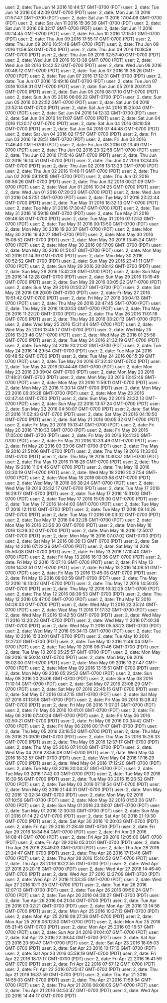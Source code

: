 user: 2, date: Tue Jun 14 2016 10:44:57 GMT-0700 (PDT)
user: 2, date: Tue Jun 14 2016 00:42:09 GMT-0700 (PDT)
user: 2, date: Mon Jun 13 2016 01:57:47 GMT-0700 (PDT)
user: 2, date: Sat Jun 11 2016 17:04:09 GMT-0700 (PDT)
user: 2, date: Sat Jun 11 2016 15:36:39 GMT-0700 (PDT)
user: 2, date: Sat Jun 11 2016 09:32:17 GMT-0700 (PDT)
user: 2, date: Sat Jun 11 2016 00:14:45 GMT-0700 (PDT)
user: 2, date: Fri Jun 10 2016 17:15:51 GMT-0700 (PDT)
user: 2, date: Thu Jun 09 2016 17:55:17 GMT-0700 (PDT)
user: 2, date: Thu Jun 09 2016 16:51:48 GMT-0700 (PDT)
user: 2, date: Thu Jun 09 2016 11:59:58 GMT-0700 (PDT)
user: 2, date: Thu Jun 09 2016 11:08:59 GMT-0700 (PDT)
user: 2, date: Thu Jun 09 2016 02:57:40 GMT-0700 (PDT)
user: 2, date: Wed Jun 08 2016 16:13:38 GMT-0700 (PDT)
user: 2, date: Wed Jun 08 2016 12:42:52 GMT-0700 (PDT)
user: 2, date: Wed Jun 08 2016 00:48:12 GMT-0700 (PDT)
user: 2, date: Tue Jun 07 2016 19:38:26 GMT-0700 (PDT)
user: 2, date: Tue Jun 07 2016 17:12:31 GMT-0700 (PDT)
user: 2, date: Tue Jun 07 2016 15:49:16 GMT-0700 (PDT)
user: 2, date: Tue Jun 07 2016 10:58:31 GMT-0700 (PDT)
user: 2, date: Sun Jun 05 2016 20:01:13 GMT-0700 (PDT)
user: 2, date: Sun Jun 05 2016 08:17:10 GMT-0700 (PDT)
user: 2, date: Sun Jun 05 2016 06:06:22 GMT-0700 (PDT)
user: 2, date: Sun Jun 05 2016 00:22:52 GMT-0700 (PDT)
user: 2, date: Sat Jun 04 2016 23:52:14 GMT-0700 (PDT)
user: 2, date: Sat Jun 04 2016 15:25:04 GMT-0700 (PDT)
user: 2, date: Sat Jun 04 2016 14:12:32 GMT-0700 (PDT)
user: 2, date: Sat Jun 04 2016 14:11:07 GMT-0700 (PDT)
user: 2, date: Sat Jun 04 2016 11:20:17 GMT-0700 (PDT)
user: 2, date: Sat Jun 04 2016 08:10:59 GMT-0700 (PDT)
user: 2, date: Sat Jun 04 2016 07:44:48 GMT-0700 (PDT)
user: 2, date: Sat Jun 04 2016 02:17:57 GMT-0700 (PDT)
user: 2, date: Fri Jun 03 2016 19:28:51 GMT-0700 (PDT)
user: 2, date: Fri Jun 03 2016 11:46:40 GMT-0700 (PDT)
user: 2, date: Fri Jun 03 2016 02:13:49 GMT-0700 (PDT)
user: 2, date: Thu Jun 02 2016 23:32:58 GMT-0700 (PDT)
user: 2, date: Thu Jun 02 2016 17:15:46 GMT-0700 (PDT)
user: 2, date: Thu Jun 02 2016 16:14:51 GMT-0700 (PDT)
user: 2, date: Thu Jun 02 2016 13:34:05 GMT-0700 (PDT)
user: 2, date: Thu Jun 02 2016 13:13:23 GMT-0700 (PDT)
user: 2, date: Thu Jun 02 2016 11:46:11 GMT-0700 (PDT)
user: 2, date: Thu Jun 02 2016 09:19:15 GMT-0700 (PDT)
user: 2, date: Thu Jun 02 2016 08:56:26 GMT-0700 (PDT)
user: 2, date: Thu Jun 02 2016 00:21:09 GMT-0700 (PDT)
user: 2, date: Wed Jun 01 2016 10:34:25 GMT-0700 (PDT)
user: 2, date: Wed Jun 01 2016 07:20:23 GMT-0700 (PDT)
user: 2, date: Wed Jun 01 2016 04:57:51 GMT-0700 (PDT)
user: 2, date: Tue May 31 2016 23:22:44 GMT-0700 (PDT)
user: 2, date: Tue May 31 2016 18:32:13 GMT-0700 (PDT)
user: 2, date: Tue May 31 2016 17:30:47 GMT-0700 (PDT)
user: 2, date: Tue May 31 2016 16:59:18 GMT-0700 (PDT)
user: 2, date: Tue May 31 2016 09:46:58 GMT-0700 (PDT)
user: 2, date: Tue May 31 2016 07:12:53 GMT-0700 (PDT)
user: 2, date: Tue May 31 2016 00:13:50 GMT-0700 (PDT)
user: 2, date: Mon May 30 2016 19:20:37 GMT-0700 (PDT)
user: 2, date: Mon May 30 2016 16:42:27 GMT-0700 (PDT)
user: 2, date: Mon May 30 2016 15:08:52 GMT-0700 (PDT)
user: 2, date: Mon May 30 2016 13:45:24 GMT-0700 (PDT)
user: 2, date: Mon May 30 2016 06:17:09 GMT-0700 (PDT)
user: 2, date: Mon May 30 2016 01:51:47 GMT-0700 (PDT)
user: 2, date: Mon May 30 2016 01:14:39 GMT-0700 (PDT)
user: 2, date: Mon May 30 2016 00:52:52 GMT-0700 (PDT)
user: 2, date: Sun May 29 2016 23:41:11 GMT-0700 (PDT)
user: 2, date: Sun May 29 2016 20:08:42 GMT-0700 (PDT)
user: 2, date: Sun May 29 2016 15:42:28 GMT-0700 (PDT)
user: 2, date: Sun May 29 2016 14:12:28 GMT-0700 (PDT)
user: 2, date: Sun May 29 2016 13:19:46 GMT-0700 (PDT)
user: 2, date: Sun May 29 2016 03:05:22 GMT-0700 (PDT)
user: 2, date: Sun May 29 2016 01:50:27 GMT-0700 (PDT)
user: 2, date: Sat May 28 2016 08:20:09 GMT-0700 (PDT)
user: 2, date: Fri May 27 2016 19:51:42 GMT-0700 (PDT)
user: 2, date: Fri May 27 2016 06:04:13 GMT-0700 (PDT)
user: 2, date: Thu May 26 2016 20:47:45 GMT-0700 (PDT)
user: 2, date: Thu May 26 2016 18:00:53 GMT-0700 (PDT)
user: 2, date: Thu May 26 2016 11:22:20 GMT-0700 (PDT)
user: 2, date: Thu May 26 2016 11:01:18 GMT-0700 (PDT)
user: 2, date: Thu May 26 2016 03:20:13 GMT-0700 (PDT)
user: 2, date: Wed May 25 2016 15:21:44 GMT-0700 (PDT)
user: 2, date: Wed May 25 2016 13:45:17 GMT-0700 (PDT)
user: 2, date: Wed May 25 2016 13:23:46 GMT-0700 (PDT)
user: 2, date: Wed May 25 2016 01:25:58 GMT-0700 (PDT)
user: 2, date: Tue May 24 2016 21:32:19 GMT-0700 (PDT)
user: 2, date: Tue May 24 2016 20:21:32 GMT-0700 (PDT)
user: 2, date: Tue May 24 2016 14:29:54 GMT-0700 (PDT)
user: 2, date: Tue May 24 2016 09:48:52 GMT-0700 (PDT)
user: 2, date: Tue May 24 2016 08:15:39 GMT-0700 (PDT)
user: 2, date: Tue May 24 2016 07:32:42 GMT-0700 (PDT)
user: 2, date: Tue May 24 2016 00:44:46 GMT-0700 (PDT)
user: 2, date: Mon May 23 2016 23:09:04 GMT-0700 (PDT)
user: 2, date: Mon May 23 2016 17:48:31 GMT-0700 (PDT)
user: 2, date: Mon May 23 2016 13:42:49 GMT-0700 (PDT)
user: 2, date: Mon May 23 2016 11:59:11 GMT-0700 (PDT)
user: 2, date: Mon May 23 2016 11:30:14 GMT-0700 (PDT)
user: 2, date: Mon May 23 2016 06:05:28 GMT-0700 (PDT)
user: 2, date: Mon May 23 2016 02:47:44 GMT-0700 (PDT)
user: 2, date: Sun May 22 2016 23:22:13 GMT-0700 (PDT)
user: 2, date: Sun May 22 2016 13:57:24 GMT-0700 (PDT)
user: 2, date: Sun May 22 2016 04:50:07 GMT-0700 (PDT)
user: 2, date: Sat May 21 2016 11:02:43 GMT-0700 (PDT)
user: 2, date: Sat May 21 2016 04:10:50 GMT-0700 (PDT)
user: 2, date: Sat May 21 2016 00:05:32 GMT-0700 (PDT)
user: 2, date: Fri May 20 2016 19:13:41 GMT-0700 (PDT)
user: 2, date: Fri May 20 2016 17:10:33 GMT-0700 (PDT)
user: 2, date: Fri May 20 2016 17:05:00 GMT-0700 (PDT)
user: 2, date: Fri May 20 2016 16:41:20 GMT-0700 (PDT)
user: 2, date: Fri May 20 2016 10:33:49 GMT-0700 (PDT)
user: 2, date: Fri May 20 2016 03:33:06 GMT-0700 (PDT)
user: 2, date: Thu May 19 2016 21:51:06 GMT-0700 (PDT)
user: 2, date: Thu May 19 2016 11:33:03 GMT-0700 (PDT)
user: 2, date: Thu May 19 2016 11:30:37 GMT-0700 (PDT)
user: 2, date: Thu May 19 2016 11:16:26 GMT-0700 (PDT)
user: 2, date: Thu May 19 2016 11:04:45 GMT-0700 (PDT)
user: 2, date: Thu May 19 2016 03:30:19 GMT-0700 (PDT)
user: 2, date: Wed May 18 2016 20:27:54 GMT-0700 (PDT)
user: 2, date: Wed May 18 2016 08:03:58 GMT-0700 (PDT)
user: 2, date: Wed May 18 2016 06:38:24 GMT-0700 (PDT)
user: 2, date: Wed May 18 2016 05:32:17 GMT-0700 (PDT)
user: 2, date: Tue May 17 2016 18:29:17 GMT-0700 (PDT)
user: 2, date: Tue May 17 2016 15:31:02 GMT-0700 (PDT)
user: 2, date: Tue May 17 2016 15:05:30 GMT-0700 (PDT)
user: 2, date: Tue May 17 2016 14:44:03 GMT-0700 (PDT)
user: 2, date: Tue May 17 2016 12:11:13 GMT-0700 (PDT)
user: 2, date: Tue May 17 2016 09:14:26 GMT-0700 (PDT)
user: 2, date: Tue May 17 2016 09:03:32 GMT-0700 (PDT)
user: 2, date: Tue May 17 2016 04:32:28 GMT-0700 (PDT)
user: 2, date: Mon May 16 2016 23:26:30 GMT-0700 (PDT)
user: 2, date: Mon May 16 2016 13:29:32 GMT-0700 (PDT)
user: 2, date: Mon May 16 2016 12:50:17 GMT-0700 (PDT)
user: 2, date: Mon May 16 2016 07:07:02 GMT-0700 (PDT)
user: 2, date: Sat May 14 2016 08:36:13 GMT-0700 (PDT)
user: 2, date: Sat May 14 2016 07:22:26 GMT-0700 (PDT)
user: 2, date: Sat May 14 2016 05:50:08 GMT-0700 (PDT)
user: 2, date: Fri May 13 2016 17:10:40 GMT-0700 (PDT)
user: 2, date: Fri May 13 2016 16:13:36 GMT-0700 (PDT)
user: 2, date: Fri May 13 2016 15:07:10 GMT-0700 (PDT)
user: 2, date: Fri May 13 2016 14:32:51 GMT-0700 (PDT)
user: 2, date: Fri May 13 2016 14:06:51 GMT-0700 (PDT)
user: 2, date: Fri May 13 2016 13:45:05 GMT-0700 (PDT)
user: 2, date: Fri May 13 2016 09:00:59 GMT-0700 (PDT)
user: 2, date: Thu May 12 2016 16:10:02 GMT-0700 (PDT)
user: 2, date: Thu May 12 2016 14:50:05 GMT-0700 (PDT)
user: 2, date: Thu May 12 2016 10:32:25 GMT-0700 (PDT)
user: 2, date: Thu May 12 2016 08:39:53 GMT-0700 (PDT)
user: 2, date: Thu May 12 2016 05:47:00 GMT-0700 (PDT)
user: 2, date: Thu May 12 2016 04:26:03 GMT-0700 (PDT)
user: 2, date: Wed May 11 2016 22:35:24 GMT-0700 (PDT)
user: 2, date: Wed May 11 2016 17:17:32 GMT-0700 (PDT)
user: 2, date: Wed May 11 2016 13:42:50 GMT-0700 (PDT)
user: 2, date: Wed May 11 2016 13:20:23 GMT-0700 (PDT)
user: 2, date: Wed May 11 2016 07:40:39 GMT-0700 (PDT)
user: 2, date: Wed May 11 2016 05:58:23 GMT-0700 (PDT)
user: 2, date: Wed May 11 2016 05:34:13 GMT-0700 (PDT)
user: 2, date: Tue May 10 2016 15:33:01 GMT-0700 (PDT)
user: 2, date: Tue May 10 2016 12:27:01 GMT-0700 (PDT)
user: 2, date: Tue May 10 2016 11:49:04 GMT-0700 (PDT)
user: 2, date: Tue May 10 2016 06:31:46 GMT-0700 (PDT)
user: 2, date: Tue May 10 2016 05:25:57 GMT-0700 (PDT)
user: 2, date: Mon May 09 2016 19:50:04 GMT-0700 (PDT)
user: 2, date: Mon May 09 2016 18:02:00 GMT-0700 (PDT)
user: 2, date: Mon May 09 2016 13:27:47 GMT-0700 (PDT)
user: 2, date: Mon May 09 2016 13:15:51 GMT-0700 (PDT)
user: 2, date: Mon May 09 2016 05:29:52 GMT-0700 (PDT)
user: 2, date: Sun May 08 2016 20:25:06 GMT-0700 (PDT)
user: 2, date: Sun May 08 2016 11:10:14 GMT-0700 (PDT)
user: 2, date: Sat May 07 2016 23:08:29 GMT-0700 (PDT)
user: 2, date: Sat May 07 2016 22:45:15 GMT-0700 (PDT)
user: 2, date: Sat May 07 2016 03:47:15 GMT-0700 (PDT)
user: 2, date: Sat May 07 2016 01:13:56 GMT-0700 (PDT)
user: 2, date: Fri May 06 2016 15:28:42 GMT-0700 (PDT)
user: 2, date: Fri May 06 2016 11:07:21 GMT-0700 (PDT)
user: 2, date: Fri May 06 2016 10:41:01 GMT-0700 (PDT)
user: 2, date: Fri May 06 2016 07:40:24 GMT-0700 (PDT)
user: 2, date: Fri May 06 2016 02:50:21 GMT-0700 (PDT)
user: 2, date: Fri May 06 2016 00:34:42 GMT-0700 (PDT)
user: 2, date: Fri May 06 2016 00:17:47 GMT-0700 (PDT)
user: 2, date: Thu May 05 2016 23:16:52 GMT-0700 (PDT)
user: 2, date: Thu May 05 2016 21:09:19 GMT-0700 (PDT)
user: 2, date: Thu May 05 2016 15:26:33 GMT-0700 (PDT)
user: 2, date: Thu May 05 2016 12:37:17 GMT-0700 (PDT)
user: 2, date: Thu May 05 2016 07:14:00 GMT-0700 (PDT)
user: 2, date: Wed May 04 2016 23:56:08 GMT-0700 (PDT)
user: 2, date: Wed May 04 2016 18:32:57 GMT-0700 (PDT)
user: 2, date: Wed May 04 2016 17:16:29 GMT-0700 (PDT)
user: 2, date: Wed May 04 2016 17:12:20 GMT-0700 (PDT)
user: 2, date: Tue May 03 2016 20:04:37 GMT-0700 (PDT)
user: 2, date: Tue May 03 2016 17:42:03 GMT-0700 (PDT)
user: 2, date: Tue May 03 2016 16:30:56 GMT-0700 (PDT)
user: 2, date: Tue May 03 2016 15:26:52 GMT-0700 (PDT)
user: 2, date: Tue May 03 2016 07:18:54 GMT-0700 (PDT)
user: 2, date: Mon May 02 2016 21:44:31 GMT-0700 (PDT)
user: 2, date: Mon May 02 2016 12:02:34 GMT-0700 (PDT)
user: 2, date: Mon May 02 2016 07:10:59 GMT-0700 (PDT)
user: 2, date: Mon May 02 2016 01:53:06 GMT-0700 (PDT)
user: 2, date: Sun May 01 2016 23:08:07 GMT-0700 (PDT)
user: 2, date: Sun May 01 2016 12:30:33 GMT-0700 (PDT)
user: 2, date: Sun May 01 2016 01:14:22 GMT-0700 (PDT)
user: 2, date: Sat Apr 30 2016 21:19:30 GMT-0700 (PDT)
user: 2, date: Sat Apr 30 2016 10:20:03 GMT-0700 (PDT)
user: 2, date: Fri Apr 29 2016 21:28:49 GMT-0700 (PDT)
user: 2, date: Fri Apr 29 2016 18:34:54 GMT-0700 (PDT)
user: 2, date: Fri Apr 29 2016 14:08:41 GMT-0700 (PDT)
user: 2, date: Fri Apr 29 2016 12:05:00 GMT-0700 (PDT)
user: 2, date: Fri Apr 29 2016 05:31:01 GMT-0700 (PDT)
user: 2, date: Thu Apr 28 2016 23:49:03 GMT-0700 (PDT)
user: 2, date: Thu Apr 28 2016 21:24:47 GMT-0700 (PDT)
user: 2, date: Thu Apr 28 2016 17:13:46 GMT-0700 (PDT)
user: 2, date: Thu Apr 28 2016 15:40:52 GMT-0700 (PDT)
user: 2, date: Thu Apr 28 2016 10:22:55 GMT-0700 (PDT)
user: 2, date: Wed Apr 27 2016 23:20:16 GMT-0700 (PDT)
user: 2, date: Wed Apr 27 2016 14:46:40 GMT-0700 (PDT)
user: 2, date: Wed Apr 27 2016 12:27:09 GMT-0700 (PDT)
user: 2, date: Wed Apr 27 2016 11:53:35 GMT-0700 (PDT)
user: 2, date: Wed Apr 27 2016 10:11:35 GMT-0700 (PDT)
user: 2, date: Tue Apr 26 2016 12:07:13 GMT-0700 (PDT)
user: 2, date: Tue Apr 26 2016 09:50:24 GMT-0700 (PDT)
user: 2, date: Tue Apr 26 2016 04:38:27 GMT-0700 (PDT)
user: 2, date: Tue Apr 26 2016 04:21:04 GMT-0700 (PDT)
user: 2, date: Tue Apr 26 2016 03:02:21 GMT-0700 (PDT)
user: 2, date: Mon Apr 25 2016 13:14:56 GMT-0700 (PDT)
user: 2, date: Mon Apr 25 2016 10:27:13 GMT-0700 (PDT)
user: 2, date: Mon Apr 25 2016 09:27:36 GMT-0700 (PDT)
user: 2, date: Mon Apr 25 2016 06:12:50 GMT-0700 (PDT)
user: 2, date: Mon Apr 25 2016 05:21:45 GMT-0700 (PDT)
user: 2, date: Mon Apr 25 2016 03:16:57 GMT-0700 (PDT)
user: 2, date: Sun Apr 24 2016 01:04:07 GMT-0700 (PDT)
user: 2, date: Sat Apr 23 2016 22:39:44 GMT-0700 (PDT)
user: 2, date: Sat Apr 23 2016 20:59:47 GMT-0700 (PDT)
user: 2, date: Sat Apr 23 2016 18:05:03 GMT-0700 (PDT)
user: 2, date: Sat Apr 23 2016 10:17:10 GMT-0700 (PDT)
user: 2, date: Sat Apr 23 2016 05:59:19 GMT-0700 (PDT)
user: 2, date: Fri Apr 22 2016 18:17:17 GMT-0700 (PDT)
user: 2, date: Fri Apr 22 2016 16:41:59 GMT-0700 (PDT)
user: 2, date: Fri Apr 22 2016 07:57:12 GMT-0700 (PDT)
user: 2, date: Fri Apr 22 2016 07:25:47 GMT-0700 (PDT)
user: 2, date: Thu Apr 21 2016 16:37:59 GMT-0700 (PDT)
user: 2, date: Thu Apr 21 2016 14:55:03 GMT-0700 (PDT)
user: 2, date: Thu Apr 21 2016 11:59:54 GMT-0700 (PDT)
user: 2, date: Thu Apr 21 2016 06:08:05 GMT-0700 (PDT)
user: 2, date: Thu Apr 21 2016 04:53:47 GMT-0700 (PDT)
user: 2, date: Wed Apr 20 2016 14:44:17 GMT-0700 (PDT)
